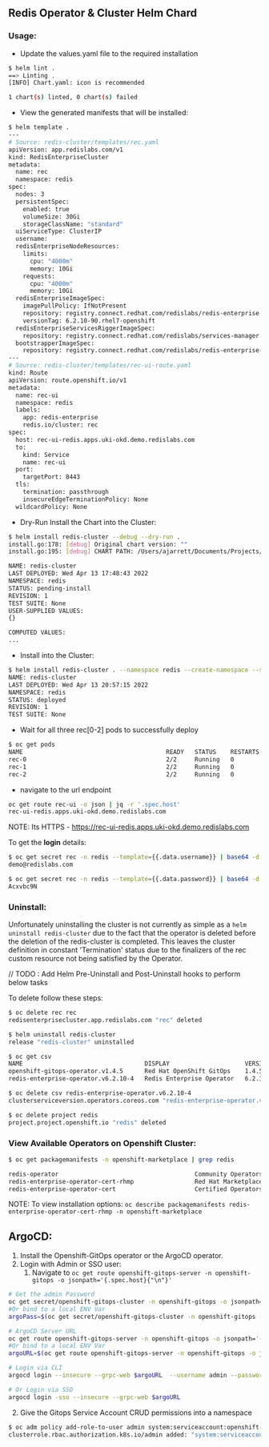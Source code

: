 ## Redis Operator & Cluster Helm Chard

### Usage: 

- Update the values.yaml file to the required installation 
```bash
$ helm lint .
==> Linting .
[INFO] Chart.yaml: icon is recommended

1 chart(s) linted, 0 chart(s) failed
```

- View the generated manifests that will be installed:

```bash
$ helm template .
---
# Source: redis-cluster/templates/rec.yaml
apiVersion: app.redislabs.com/v1
kind: RedisEnterpriseCluster
metadata:
  name: rec
  namespace: redis
spec:
  nodes: 3
  persistentSpec:
    enabled: true
    volumeSize: 30Gi
    storageClassName: "standard"
  uiServiceType: ClusterIP
  username: 
  redisEnterpriseNodeResources:
    limits:
      cpu: "4000m"
      memory: 10Gi
    requests:
      cpu: "4000m"
      memory: 10Gi
  redisEnterpriseImageSpec:
    imagePullPolicy: IfNotPresent
    repository: registry.connect.redhat.com/redislabs/redis-enterprise
    versionTag: 6.2.10-90.rhel7-openshift
  redisEnterpriseServicesRiggerImageSpec:
    repository: registry.connect.redhat.com/redislabs/services-manager
  bootstrapperImageSpec:
    repository: registry.connect.redhat.com/redislabs/redis-enterprise-operator
---
# Source: redis-cluster/templates/rec-ui-route.yaml
kind: Route
apiVersion: route.openshift.io/v1
metadata:
  name: rec-ui
  namespace: redis
  labels:
    app: redis-enterprise
    redis.io/cluster: rec
spec:
  host: rec-ui-redis.apps.uki-okd.demo.redislabs.com
  to:
    kind: Service
    name: rec-ui
  port:
    targetPort: 8443
  tls:
    termination: passthrough
    insecureEdgeTerminationPolicy: None
  wildcardPolicy: None

 ```

- Dry-Run Install the Chart into the Cluster: 
```bash
$ helm install redis-cluster --debug --dry-run . 
install.go:178: [debug] Original chart version: ""
install.go:195: [debug] CHART PATH: /Users/ajarrett/Documents/Projects/Helm/redis-cluster

NAME: redis-cluster
LAST DEPLOYED: Wed Apr 13 17:48:43 2022
NAMESPACE: redis
STATUS: pending-install
REVISION: 1
TEST SUITE: None
USER-SUPPLIED VALUES:
{}

COMPUTED VALUES:
...
```

- Install into the Cluster: 
```bash
$ helm install redis-cluster . --namespace redis --create-namespace --set redis.operator.install=true --wait  
NAME: redis-cluster
LAST DEPLOYED: Wed Apr 13 20:57:15 2022
NAMESPACE: redis
STATUS: deployed
REVISION: 1
TEST SUITE: None


```

- Wait for all three rec[0-2] pods to successfully deploy
```bash
$ oc get pods
NAME                                        READY   STATUS    RESTARTS   AGE
rec-0                                       2/2     Running   0          5m8s
rec-1                                       2/2     Running   0          4m13s
rec-2                                       2/2     Running   0          2m59s
```

- navigate to the url endpoint 
```bash
oc get route rec-ui -o json | jq -r '.spec.host'
rec-ui-redis.apps.uki-okd.demo.redislabs.com
```
NOTE: Its HTTPS - https://rec-ui-redis.apps.uki-okd.demo.redislabs.com

To get the **login** details: 
```bash
$ oc get secret rec -n redis --template={{.data.username}} | base64 -d 
demo@redislabs.com

$ oc get secret rec -n redis --template={{.data.password}} | base64 -d 
Acxvbc9N
```

### Uninstall:

Unfortunately uninstalling the cluster is not currently as simple as a `helm uninstall redis-cluster` due to the fact 
that the operator is deleted before the deletion of the redis-cluster is completed. This leaves the cluster definition in 
constant 'Termination' status due to the finalizers of the rec custom resource not being satisfied by the Operator. 

// TODO : Add Helm Pre-Uninstall and Post-Uninstall hooks to perform below tasks 

To delete follow these steps: 

```bash
$ oc delete rec rec 
redisenterprisecluster.app.redislabs.com "rec" deleted

$ helm uninstall redis-cluster 
release "redis-cluster" uninstalled

$ oc get csv
NAME                                  DISPLAY                     VERSION    REPLACES                           PHASE
openshift-gitops-operator.v1.4.5      Red Hat OpenShift GitOps    1.4.5      openshift-gitops-operator.v1.4.4   Succeeded
redis-enterprise-operator.v6.2.10-4   Redis Enterprise Operator   6.2.10-4                                      Succeeded

$ oc delete csv redis-enterprise-operator.v6.2.10-4
clusterserviceversion.operators.coreos.com "redis-enterprise-operator.v6.2.10-4" deleted

$ oc delete project redis 
project.project.openshift.io "redis" deleted
```

### View Available Operators on Openshift Cluster:

```bash
$ oc get packagemanifests -n openshift-marketplace | grep redis

redis-operator                                      Community Operators   71d
redis-enterprise-operator-cert-rhmp                 Red Hat Marketplace   71d
redis-enterprise-operator-cert                      Certified Operators   71d
```

NOTE: To view installation options:  `oc describe packagemanifests redis-enterprise-operator-cert-rhmp -n openshift-marketplace` 


## ArgoCD:

1. Install the Openshift-GitOps operator or the ArgoCD operator. 
2. Login with Admin or SSO user:
   1. Navigate to `oc get route openshift-gitops-server -n openshift-gitops -o jsonpath='{.spec.host}{"\n"}'`

```bash
# Get the admin Password
oc get secret/openshift-gitops-cluster -n openshift-gitops -o jsonpath='{.data.admin\.password}' | base64 -d
#Or bind to a local ENV Var
argoPass=$(oc get secret/openshift-gitops-cluster -n openshift-gitops -o jsonpath='{.data.admin\.password}' | base64 -d)

# ArgoCD Server URL 
oc get route openshift-gitops-server -n openshift-gitops -o jsonpath='{.spec.host}{"\n"}'
#Or bind to a local ENV Var
argoURL=$(oc get route openshift-gitops-server -n openshift-gitops -o jsonpath='{.spec.host}{"\n"}')

# Login via CLI
argocd login --insecure --grpc-web $argoURL  --username admin --password $argoPass

# Or Login via SSO 
argocd login -sso --insecure --grpc-web $argoURL 
```
2. Give the Gitops Service Account CRUD permissions into a namespace

```bash
$ oc adm policy add-role-to-user admin system:serviceaccount:openshift-gitops:openshift-gitops-argocd-application-controller -n redis
clusterrole.rbac.authorization.k8s.io/admin added: "system:serviceaccount:openshift-gitops:openshift-gitops-argocd-application-controller"
```